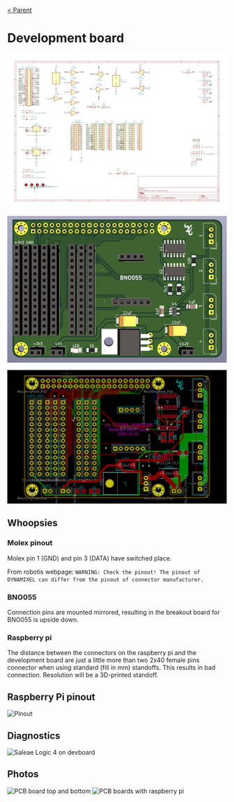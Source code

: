 [< Parent](./Readme.md)

# Development board

![Schematics](./images/Maximus-servo-controller.png)

![Dev board 3d](./images/Dev-board-3d.png)

![Dev board pcb](./images/Dev-board-v1.png)

## Whoopsies

### Molex pinout

Molex pin 1 (GND) and pin 3 (DATA) have switched place.

From robotis webpage:
```WARNING: Check the pinout! The pinout of DYNAMIXEL can differ from the pinout of connector manufacturer.```

### BNO055

Connection pins are mounted mirrored, resulting in the breakout board for BNO055 is upside down.

### Raspberry pi

The distance between the connectors on the raspberry pi and the development board are just a little more than two 2x40 female pins connector when using standard (fill in mm) standoffs. This results in bad connection. Resolution will be a 3D-printed standoff.

## Raspberry Pi pinout

![Pinout](./images/raspberry-pi-pinout.png)

## Diagnostics

![Saleae Logic 4 on devboard](./images/IMG_3007.jpeg)

## Photos

![PCB board top and bottom](./images/IMG_2882.jpeg)
![PCB boards with raspberry pi](./images/IMG_2883.jpeg)
